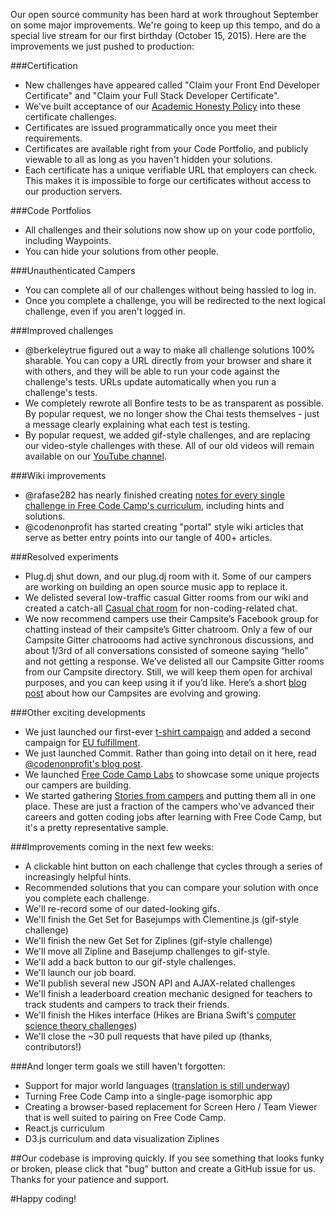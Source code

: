 Our open source community has been hard at work throughout September on some major improvements. We're going to keep up this tempo, and do a special live stream for our first birthday (October 15, 2015). Here are the improvements we just pushed to production:

###Certification
* New challenges have appeared called "Claim your Front End Developer Certificate" and "Claim your Full Stack Developer Certificate".
* We've built acceptance of our [Academic Honesty Policy](https://github.com/FreeCodeCamp/FreeCodeCamp/wiki/Academic-Honesty-Policy) into these certificate challenges.
* Certificates are issued programmatically once you meet their requirements. 
* Certificates are available right from your Code Portfolio, and publicly viewable to all as long as you haven't hidden your solutions.
* Each certificate has a unique verifiable URL that employers can check. This makes it is impossible to forge our certificates without access to our production servers.

###Code Portfolios
* All challenges and their solutions now show up on your code portfolio, including Waypoints.
* You can hide your solutions from other people.

###Unauthenticated Campers
* You can complete all of our challenges without being hassled to log in.
* Once you complete a challenge, you will be redirected to the next logical challenge, even if you aren't logged in.

###Improved challenges
* @berkeleytrue figured out a way to make all challenge solutions 100% sharable. You can copy a URL directly from your browser and share it with others, and they will be able to run your code against the challenge's tests. URLs update automatically when you run a challenge's tests.
* We completely rewrote all Bonfire tests to be as transparent as possible. By popular request, we no longer show the Chai tests themselves - just a message clearly explaining what each test is testing.
* By popular request, we added gif-style challenges, and are replacing our video-style challenges with these. All of our old videos will remain available on our [YouTube channel](https://www.youtube.com/channel/UC8butISFwT-Wl7EV0hUK0BQ?sub_confirmation=1).

###Wiki improvements
* @rafase282 has nearly finished creating [notes for every single challenge in Free Code Camp's curriculum](https://github.com/FreeCodeCamp/FreeCodeCamp/wiki/Map), including hints and solutions.
* @codenonprofit has started creating "portal" style wiki articles that serve as better entry points into our tangle of 400+ articles.

###Resolved experiments
* Plug.dj shut down, and our plug.dj room with it. Some of our campers are working on building an open source music app to replace it.
* We delisted several low-traffic casual Gitter rooms from our wiki and created a catch-all [Casual chat room](https://gitter.im/freecodecamp/casual) for non-coding-related chat.
* We now recommend campers use their Campsite’s Facebook group for chatting instead of their campsite’s Gitter chatroom. Only a few of our Campsite Gitter chatroooms had active synchronous discussions, and about 1/3rd of all conversations consisted of someone saying “hello” and not getting a response. We’ve delisted all our Campsite Gitter rooms from our Campsite directory. Still, we will keep them open for archival purposes, and you can keep using it if you’d like. Here’s a short [blog post](http://blog.freecodecamp.com/2015/09/jump-start-your-local-campsite-with-coffee-and-code.html) about how our Campsites are evolving and growing.

###Other exciting developments
* We just launched our first-ever [t-shirt campaign](https://teespring.com/get-free-code-camp-t-shirt) and added a second campaign for [EU fulfillment](https://teespring.com/free-code-camp-shirt-eu).
* We just launched Commit. Rather than going into detail on it here, read [@codenonprofit's blog post](http://blog.freecodecamp.com/2015/10/commit-to-yourself-commit-to-nonprofit.html).
* We launched [Free Code Camp Labs](http://freecodecamp.com/labs) to showcase some unique projects our campers are building.
* We started gathering [Stories from campers](http://freecodecamp.com/stories) and putting them all in one place. These are just a fraction of the campers who've advanced their careers and gotten coding jobs after learning with Free Code Camp, but it's a pretty representative sample.

###Improvements coming in the next few weeks:
* A clickable hint button on each challenge that cycles through a series of increasingly helpful hints.
* Recommended solutions that you can compare your solution with once you complete each challenge.
* We'll re-record some of our dated-looking gifs.
* We'll finish the Get Set for Basejumps with Clementine.js (gif-style challenge)
* We'll finish the new Get Set for Ziplines (gif-style challenge)
* We'll move all Zipline and Basejump challenges to gif-style.
* We'll add a back button to our gif-style challenges.
* We'll launch our job board.
* We'll publish several new JSON API and AJAX-related challenges
* We'll finish a leaderboard creation mechanic designed for teachers to track students and campers to track their friends.
* We'll finish the Hikes interface (Hikes are Briana Swift's [computer science theory challenges](https://www.youtube.com/watch?v=q7tlgZg4Q1o&list=PLWKjhJtqVAbmfoj2Th9fvxhHIeqFO7wOy))
* We'll close the ~30 pull requests that have piled up (thanks, contributors!)

###And longer term goals we still haven't forgotten:
* Support for major world languages ([translation is still underway](https://trello.com/b/m7zhwXka/fcc-translation))
* Turning Free Code Camp into a single-page isomorphic app
* Creating a browser-based replacement for Screen Hero / Team Viewer that is well suited to pairing on Free Code Camp.
* React.js curriculum
* D3.js curriculum and data visualization Ziplines

##Our codebase is improving quickly. If you see something that looks funky or broken, please click that "bug" button and create a GitHub issue for us. Thanks for your patience and support.

#Happy coding!